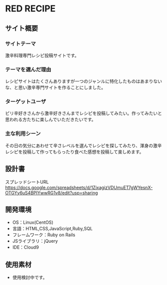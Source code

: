  <h1>RED RECIPE</h1>


## サイト概要
### サイトテーマ
激辛料理専門レシピ投稿サイトです。

### テーマを選んだ理由
レシピサイトはたくさんありますが一つのジャンルに特化したものはあまりないな、と思い激辛専門サイトを作ることにしました。

### ターゲットユーザ
ピリ辛好きさんから激辛好きさんまでレシピを投稿してみたい。作ってみたいと思われる方たちに楽しんでいただきたいです。

### 主な利用シーン
その日の気分にあわせて辛さレベルを選んでレシピを探してみたり、渾身の激辛レシピを投稿して作ってもらったり食べた感想を投稿して楽しめます。

## 設計書
スプレッドシートURL https://docs.google.com/spreadsheets/d/1ZixagizVDUmuET7gWYesnX-OTGYy6uS4BPIYwwRG1v8/edit?usp=sharing

## 開発環境
- OS：Linux(CentOS)
- 言語：HTML,CSS,JavaScript,Ruby,SQL
- フレームワーク：Ruby on Rails
- JSライブラリ：jQuery
- IDE：Cloud9

## 使用素材
- 使用検討中です。
